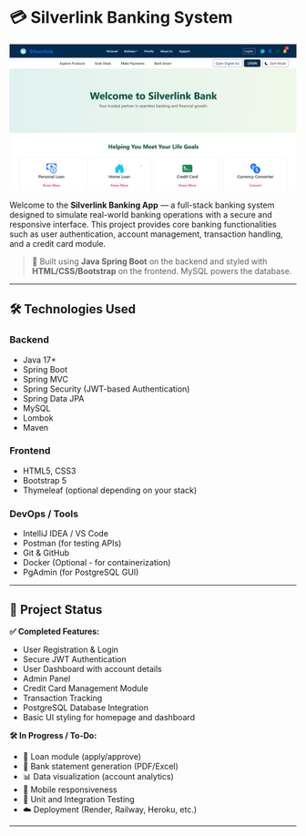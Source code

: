 # 💳 Silverlink Banking System
![Silverlink Front Page](./frontpage.png)


Welcome to the **Silverlink Banking App** — a full-stack banking system designed to simulate real-world banking operations with a secure and responsive interface. This project provides core banking functionalities such as user authentication, account management, transaction handling, and a credit card module.

> 🚀 Built using **Java Spring Boot** on the backend and styled with **HTML/CSS/Bootstrap** on the frontend. MySQL powers the database.

---

## 🛠️ Technologies Used

### Backend
- Java 17+
- Spring Boot
- Spring MVC
- Spring Security (JWT-based Authentication)
- Spring Data JPA
- MySQL
- Lombok
- Maven

### Frontend
- HTML5, CSS3
- Bootstrap 5
- Thymeleaf (optional depending on your stack)

### DevOps / Tools
- IntelliJ IDEA / VS Code
- Postman (for testing APIs)
- Git & GitHub
- Docker (Optional - for containerization)
- PgAdmin (for PostgreSQL GUI)

---

## 🚧 Project Status

**✅ Completed Features:**
- User Registration & Login
- Secure JWT Authentication
- User Dashboard with account details
- Admin Panel
- Credit Card Management Module
- Transaction Tracking
- PostgreSQL Database Integration
- Basic UI styling for homepage and dashboard

**🛠️ In Progress / To-Do:**
- 🏦 Loan module (apply/approve)
- 📄 Bank statement generation (PDF/Excel)
- 📊 Data visualization (account analytics)
- 📲 Mobile responsiveness
- 🧪 Unit and Integration Testing
- ☁️ Deployment (Render, Railway, Heroku, etc.)

---
